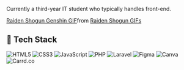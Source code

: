 

Currently a third-year IT student who typically handles front-end.

<div class="tenor-gif-embed" data-postid="5760006776903448758" data-share-method="host" data-aspect-ratio="2.96429" data-width="100%"><a href="https://tenor.com/view/raiden-shogun-genshin-gif-5760006776903448758">Raiden Shogun Genshin GIF</a>from <a href="https://tenor.com/search/raiden+shogun-gifs">Raiden Shogun GIFs</a></div> <script type="text/javascript" async src="https://tenor.com/embed.js"></script>


## 👾 Tech Stack

![HTML5](https://img.shields.io/badge/-HTML5-E34F26?style=flat&logo=html5&logoColor=ffffff)
![CSS3](https://img.shields.io/badge/-CSS3-1572B6?style=flat&logo=css3&logoColor=ffffff)
![JavaScript](https://img.shields.io/badge/-JavaScript-F7DF1C?style=flat&logo=javascript&logoColor=000000)
![PHP](https://img.shields.io/badge/-PHP-777BB4?style=flat&logo=php&logoColor=ffffff)
![Laravel](https://img.shields.io/badge/-Laravel-E74430?style=flat&logo=laravel&logoColor=ffffff)
![Figma](https://img.shields.io/badge/-Figma-F24E1E?style=flat&logo=figma&logoColor=ffffff)
![Canva](https://img.shields.io/badge/-Canva-00C4CC?style=flat&logo=canva&logoColor=ffffff)
![Carrd.co](https://img.shields.io/badge/-Carrd.co-000000?style=flat&logo=carrd&logoColor=ffffff)
